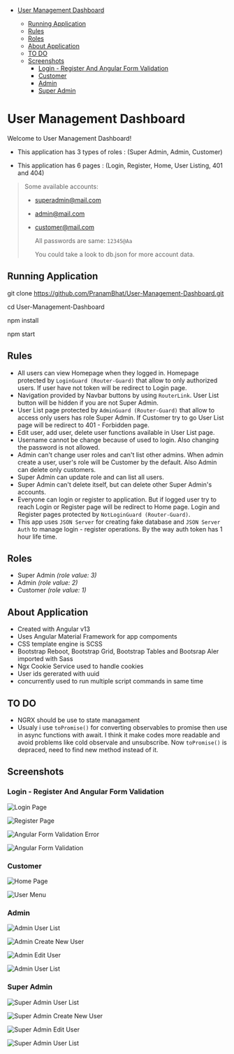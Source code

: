 - [User Management Dashboard](#user-authorization-project)

  - [Running Application](#running-app)
  - [Rules](#rules)
  - [Roles](#roles)
  - [About Application](#about-app)
  - [TO DO](#to-do)
  - [Screenshots](#screenshots)
    - [Login - Register And Angular Form Validation](#login---register-and-angular-form-validation)
    - [Customer](#customer)
    - [Admin](#admin)
    - [Super Admin](#super-admin)

# User Management Dashboard

Welcome to User Management Dashboard! 

* This application has 3 types of roles : (Super Admin, Admin, Customer) 

* This application has 6 pages : (Login, Register, Home, User Listing, 401 and 404)


> Some available accounts:
>
> - superadmin@mail.com
> - admin@mail.com
> - customer@mail.com
>
>   All passwords are same: `12345@Aa`
>
>   You could take a look to db.json for more account data.

## Running Application


git clone https://github.com/PranamBhat/User-Management-Dashboard.git

cd User-Management-Dashboard

npm install

npm start

## Rules

- All users can view Homepage when they logged in. Homepage protected by `LoginGuard (Router-Guard)` that allow to only authorized users. If user have not token will be redirect to Login page.
- Navigation provided by Navbar buttons by using `RouterLink`. User List button will be hidden if you are not Super Admin.
- User List page protected by `AdminGuard (Router-Guard)` that allow to access only users has role Super Admin. If Customer try to go User List page will be redirect to 401 - Forbidden page.
- Edit user, add user, delete user functions available in User List page.
- Username cannot be change because of used to login. Also changing the password is not allowed.
- Admin can't change user roles and can't list other admins. When admin create a user, user's role will be Customer by the default. Also Admin can delete only customers.
- Super Admin can update role and can list all users.
- Super Admin can't delete itself, but can delete other Super Admin's accounts.
- Everyone can login or register to application. But if logged user try to reach Login or Register page will be redirect to Home page. Login and Register pages protected by `NotLoginGuard (Router-Guard)`.
- This app uses `JSON Server` for creating fake database and `JSON Server Auth` to manage login - register operations. By the way auth token has 1 hour life time.

## Roles

- Super Admin _(role value: 3)_
- Admin _(role value: 2)_
- Customer _(role value: 1)_

## About Application

- Created with Angular v13
- Uses Angular Material Framework for app compoments
- CSS template engine is SCSS
- Bootstrap Reboot, Bootstrap Grid, Bootstrap Tables and Bootsrap Aler imported with Sass
- Ngx Cookie Service used to handle cookies
- User ids gererated with uuid
- concurrently used to run multiple script commands in same time

## TO DO

- NGRX should be use to state managament
- Usualy i use `toPromise()` for converting observables to promise then use in async functions with await. I think it make codes more readable and avoid problems like cold observale and unsubscribe. Now `toPromise()` is depraced, need to find new method instead of it.

## Screenshots

### Login - Register And Angular Form Validation

![Login Page](screenshots/auth/login_screen.png)

![Register Page](screenshots/auth/register_screen.png)

![Angular Form Validation Error](screenshots/auth/register_form_validation_error.png)

![Angular Form Validation](screenshots/auth/register_form_valid.png)

### Customer

![Home Page](screenshots/customer/customer_home_screen.png)

![User Menu](screenshots/customer/user_menu.png)

### Admin

![Admin User List](screenshots/admin/admin_user_list.png)

![Admin Create New User](screenshots/admin/admin_create_new_user.png)

![Admin Edit User](screenshots/admin/admin_edit_user.png)

![Admin User List](screenshots/admin/admin_delete_user.png)

### Super Admin

![Super Admin User List](screenshots/super-admin/super_admin_user_list.png)

![Super Admin Create New User](screenshots/super-admin/super_admin_create_user.png)

![Super Admin Edit User](screenshots/super-admin/super_admin_edit_user.png)

![Super Admin User List](screenshots/super-admin/super_admin_delete_user.png)




